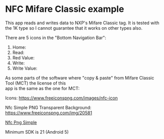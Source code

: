 # NFC Mifare Classic example

This app reads and writes data to NXP's Mifare Classic tag. It is tested with the 1K type so 
I cannot guarantee that it works on other types also.

There are 5 icons in the "Bottom Navigation Bar":

1) Home: 
2) Read: 
3) Red Value: 
4) Write: 
5) Write Value: 

As some parts of the software where "copy & paste" from Mifare Classic Tool (MCT) the license of this   
app is the same as the one for MCT: 

Icons: https://www.freeiconspng.com/images/nfc-icon

Nfc Simple PNG Transparent Background: https://www.freeiconspng.com/img/20581

<a href="https://www.freeiconspng.com/img/20581">Nfc Png Simple</a>

Minimum SDK is 21 (Android 5)




